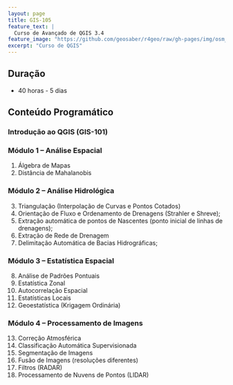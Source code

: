 ```yaml
---
layout: page
title: GIS-105
feature_text: |
  Curso de Avançado de QGIS 3.4
feature_image: "https://github.com/geosaber/r4geo/raw/gh-pages/img/osm_bkground.png"
excerpt: "Curso de QGIS"
---
```

## Duração
- 40 horas - 5 dias
## Conteúdo Programático
### Introdução ao QGIS (GIS-101)
### Módulo 1 – Análise Espacial
  1. Álgebra de Mapas
  2. Distância de Mahalanobis
### Módulo 2 – Análise Hidrológica
  3. Triangulação (Interpolação de Curvas e Pontos Cotados)
  4. Orientação de Fluxo e Ordenamento de Drenagens (Strahler e Shreve);
  5. Extração automática de pontos de Nascentes (ponto inicial de linhas de drenagens);
  6. Extração de Rede de Drenagem
  7. Delimitação Automática de Bacias Hidrográficas;
### Módulo 3 – Estatística Espacial
  8.  Análise de Padrões Pontuais
  9.  Estatística Zonal
  10. Autocorrelação Espacial
  11. Estatísticas Locais
  12. Geoestatística (Krigagem Ordinária)
### Módulo 4 – Processamento de Imagens
  13. Correção Atmosférica 
  14. Classificação Automática Supervisionada
  15. Segmentação de Imagens
  16. Fusão de Imagens (resoluções diferentes)
  17. Filtros (RADAR)
  18. Processamento de Nuvens de Pontos (LIDAR)
